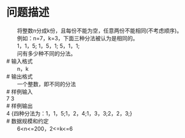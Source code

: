 <div id="pcont1" style="margin-top:20px; display:block;">

# 问题描述

<div class="pdcont">　　将整数n分成k份，且每份不能为空，任意两份不能相同(不考虑顺序)。<br/>
　　例如：n=7，k=3，下面三种分法被认为是相同的。<br/>
　　1，1，5;        1，5，1; 5，1，1;<br/>
　　问有多少种不同的分法。</div>
# 输入格式

<div class="pdcont">　　n，k</div>
# 输出格式

<div class="pdcont">　　一个整数，即不同的分法</div>
# 样例输入

<div class="pddata">7 3</div>
# 样例输出

<div class="pddata">4      {四种分法为：1，1，5;1，2，4;1，3，3;2，2，3;}</div>
# 数据规模和约定

<div class="pdcont">　　6&lt;n&lt;=200，2&lt;=k&lt;=6</div>

</div>